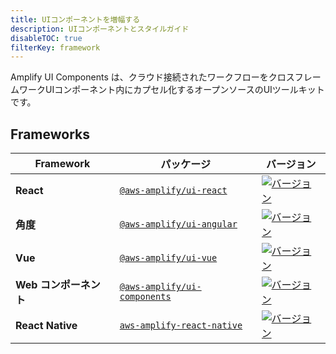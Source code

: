 ```yaml
---
title: UIコンポーネントを増幅する
description: UIコンポーネントとスタイルガイド
disableTOC: true
filterKey: framework
---
```


Amplify UI Components は、クラウド接続されたワークフローをクロスフレームワークUIコンポーネント内にカプセル化するオープンソースのUIツールキットです。

<inline-fragment framework="react" src="~/ui/fragments/react/installation.md"></inline-fragment> <inline-fragment framework="angular" src="~/ui/fragments/angular/installation.md"></inline-fragment> <inline-fragment framework="vue" src="~/ui/fragments/vue/installation.md"></inline-fragment> <inline-fragment framework="ionic" src="~/ui/fragments/ionic/installation.md"></inline-fragment> <inline-fragment framework="react-native" src="~/ui/fragments/react-native/installation.md"></inline-fragment>

## Frameworks

| Framework        | パッケージ                                                                                    | バージョン                                                                                                                                                                                                                           |
| ---------------- | ---------------------------------------------------------------------------------------- | ------------------------------------------------------------------------------------------------------------------------------------------------------------------------------------------------------------------------------- |
| **React**        | [`@aws-amplify/ui-react`](https://www.npmjs.com/package/@aws-amplify/ui-react)           | [![バージョン](https://img.shields.io/npm/v/@aws-amplify/ui-react/latest.svg)](https://www.npmjs.com/package/@aws-amplify/ui-react)           |  [`README.md`](../amplify-ui-react/README.md)  | [`React`](#react)                   |
| **角度**           | [`@aws-amplify/ui-angular`](https://www.npmjs.com/package/@aws-amplify/ui-angular)       | [![バージョン](https://img.shields.io/npm/v/@aws-amplify/ui-angular/latest.svg)](https://www.npmjs.com/package/@aws-amplify/ui-angular)       | [`README.md`](../amplify-ui-angular/README.md) | [`Angular`](#angular)               |
| **Vue**          | [`@aws-amplify/ui-vue`](https://www.npmjs.com/package/@aws-amplify/ui-vue)               | [![バージョン](https://img.shields.io/npm/v/@aws-amplify/ui-vue/latest.svg)](https://www.npmjs.com/package/@aws-amplify/ui-vue)               |   [`README.md`](../amplify-ui-vue/README.md)   | [`Vue`](#vue)                       |
| **Web コンポーネント**  | [`@aws-amplify/ui-components`](https://www.npmjs.com/package/@aws-amplify/ui-components) | [![バージョン](https://img.shields.io/npm/v/@aws-amplify/ui-components/latest.svg)](https://www.npmjs.com/package/@aws-amplify/ui-components) |            [`README.md`](README.md)            | [`Web Components`](#web-components) |
| **React Native** | [`aws-amplify-react-native`](https://www.npmjs.com/package/aws-amplify-react-native)     | [![バージョン](https://img.shields.io/npm/v/aws-amplify-react-native/latest.svg)](https://www.npmjs.com/package/aws-amplify-react-native) |            [`README.md`](README.md)            | [`Web Components`](#web-components)     |

<inline-fragment framework="react" src="~/ui/fragments/react/faq.md"></inline-fragment> <inline-fragment framework="angular" src="~/ui/fragments/angular/faq.md"></inline-fragment> <inline-fragment framework="vue" src="~/ui/fragments/vue/faq.md"></inline-fragment>
